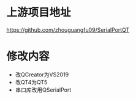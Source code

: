 # 上游项目地址

https://github.com/zhouguangfu09/SerialPortQT

# 修改内容

- 改QCreator为VS2019
- 改QT4为QT5
- 串口库改用QSerialPort